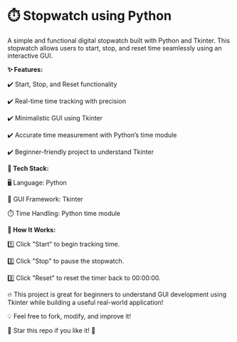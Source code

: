 # ⏱️ Stopwatch using Python

A simple and functional digital stopwatch built with Python and Tkinter. This stopwatch allows users to start, stop, and reset time seamlessly using an interactive GUI.

**✨ Features:**

✔️ Start, Stop, and Reset functionality

✔️ Real-time time tracking with precision

✔️ Minimalistic GUI using Tkinter

✔️ Accurate time measurement with Python’s time module

✔️ Beginner-friendly project to understand Tkinter

**🔧 Tech Stack:**

🖥️ Language: Python

🎨 GUI Framework: Tkinter

⏱️ Time Handling: Python time module

**📌 How It Works:**

1️⃣ Click "Start" to begin tracking time.

2️⃣ Click "Stop" to pause the stopwatch.

3️⃣ Click "Reset" to reset the timer back to 00:00:00.

🔥 This project is great for beginners to understand GUI development using Tkinter while building a useful real-world application!

💡 Feel free to fork, modify, and improve it!

🚀 Star this repo if you like it! 🌟

